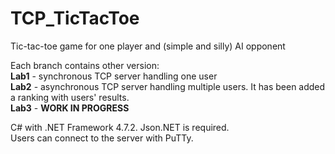 # TCP_TicTacToe
Tic-tac-toe game for one player and (simple and silly) AI opponent

Each branch contains other version:  
**Lab1** - synchronous TCP server handling one user  
**Lab2** - asynchronous TCP server handling multiple users. It has been added a ranking with users' results.  
**Lab3** - **WORK IN PROGRESS**

C# with .NET Framework 4.7.2. Json.NET is required.  
Users can connect to the server with PuTTy.
